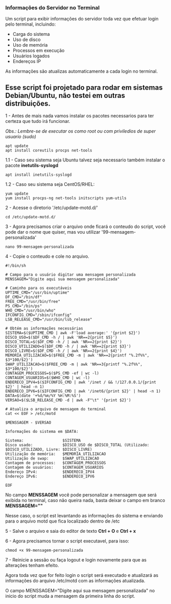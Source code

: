 ### Informações do Servidor no Terminal

Um script para exibir informações do servidor toda vez que efetuar login pelo terminal, incluindo:

- Carga do sistema
- Uso de disco
- Uso de memória
- Processos em execução
- Usuários logados
- Endereços IP

As informações são atualizas automaticamente a cada login no terminal.

## Esse script foi projetado para rodar em sistemas Debian/Ubuntu, não testei em outras distribuições.


1 - Antes de mais nada vamos instalar os pacotes necessarios para ter certeza que tudo irá funcionar.

   _Obs.: Lembre-se de executar os como root ou com priviledios de super usuario (sudo)_
    
    apt update
    apt install coreutils procps net-tools
  
1.1 - Caso seu sistema seja Ubuntu talvez seja necessario também instalar o pacote **inetutils-syslogd**
 
    apt install inetutils-syslogd

1.2 - Caso seu sistema seja CentOS/RHEL:
    
    yum update
    yum install procps-ng net-tools initscripts yum-utils

2 - Acesse o diretorio '/etc/update-motd.d/'

    cd /etc/update-motd.d/

3 - Agora precisamos criar o arquivo onde ficará o conteudo do script, você pode dar o nome que quiser, mas vou utilizar '99-mensagem-personalizada'

    nano 99-mensagem-personalizada

4 - Copie o conteudo e cole no arquivo.

    #!/bin/sh

    # Campo para o usuário digitar uma mensagem personalizada
    MENSSAGEM="Digite aqui sua mensagem personalizada"

    # Caminho para os executáveis
    UPTIME_CMD="/usr/bin/uptime"
    DF_CMD="/bin/df"
    FREE_CMD="/usr/bin/free"
    PS_CMD="/bin/ps"
    WHO_CMD="/usr/bin/who"
    IFCONFIG_CMD="/sbin/ifconfig"
    LSB_RELEASE_CMD="/usr/bin/lsb_release"

    # Obtém as informações necessárias
    SISTEMA=$($UPTIME_CMD | awk -F'load average:' '{print $2}')
    DISCO_USO=$($DF_CMD -h / | awk 'NR==2{print $5}')
    DISCO_TOTAL=$($DF_CMD -h / | awk 'NR==2{print $2}')
    DISCO_UTILIZADO=$($DF_CMD -h / | awk 'NR==2{print $3}')
    DISCO_LIVRE=$($DF_CMD -h / | awk 'NR==2{print $4}')
    MEMORIA_UTILIZACAO=$($FREE_CMD -m | awk 'NR==2{printf "%.2f%%", $3*100/$2}')
    SWAP_UTILIZACAO=$($FREE_CMD -m | awk 'NR==3{printf "%.2f%%", $3*100/$2}')
    CONTAGEM_PROCESSOS=$($PS_CMD -ef | wc -l)
    CONTAGEM_USUARIOS=$($WHO_CMD | wc -l)
    ENDERECO_IPV4=$($IFCONFIG_CMD | awk '/inet / && !/127.0.0.1/{print $2}' | head -n 1)
    ENDERECO_IPV6=$($IFCONFIG_CMD | awk '/inet6/{print $2}' | head -n 1)
    DATA=$(date '+%d/%m/%Y %H:%M:%S')
    VERSAO=$($LSB_RELEASE_CMD -d | awk -F"\t" '{print $2}')

    # Atualiza o arquivo de mensagem do terminal
    cat << EOF > /etc/motd

    $MENSSAGEM - $VERSAO

    Informações do sistema em $DATA:

    Sistema:                 $SISTEMA
    Disco usado:             $DISCO_USO de $DISCO_TOTAL (Utilizado: $DISCO_UTILIZADO, Livre: $DISCO_LIVRE)
    Utilização de memória:   $MEMORIA_UTILIZACAO
    Utilização de swap:      $SWAP_UTILIZACAO
    Contagem de processos:   $CONTAGEM_PROCESSOS
    Contagem de usuários:    $CONTAGEM_USUARIOS
    Endereço IPv4:           $ENDERECO_IPV4
    Endereço IPv6:           $ENDERECO_IPV6

    EOF


No campo **MENSSAGEM** você pode personalizar a mensagem que será exibida no terminal, caso não queira nada, basta deixar o campo em branco **MENSSAGEM=""**

Nesse caso, o script est levantando as informações do sistema e enviando para o arquivo motd que fica localizado dentro de /etc 

5 - Salve o arquivo e saia do editor de texto **Ctrl + O** e **Ctrl + x**

6 - Agora precisamos tornar o script executavel, para isso:

    chmod +x 99-mensagem-personalizada

7 - Reinicie a sessão ou faça logout e login novamente para que as alterações tenham efeito.

Agora toda vez que for feito login o script será executado e atualizará as informações do arquivo /etc/motd com as informações atualizada.

O campo MENSSAGEM="Digite aqui sua mensagem personalizada" no inicio do script muda a mensagem da primeira linha do script.
